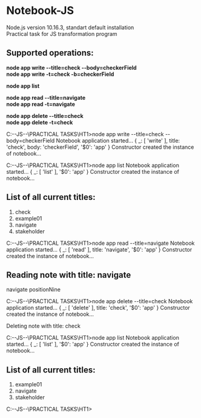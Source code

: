 # Notebook-JS
Node.js version 10.16.3, standart default installation <br>
Practical task for JS transformation program

<h2>Supported operations:</h2>

<b>node app write --title=check --body=checkerField</b> <br>
<b>node app write -t=check -b=checkerField</b> <br>
<p>
<b>node app list </b><br> 
<p>
<b>node app read --title=navigate</b> <br>
<b>node app read -t=navigate</b> <br>
<p>
<b>node app delete --title=check</b> <br>
<b>node app delete -t=check</b> <br>
<p>



C:\--JS--\PRACTICAL TASKS\HT1>node app write --title=check --body=checkerField
Notebook application started...
{ _: [ 'write' ],
  title: 'check',
  body: 'checkerField',
  '$0': 'app' }
Constructor created the instance of notebook...

C:\--JS--\PRACTICAL TASKS\HT1>node app list
Notebook application started...
{ _: [ 'list' ], '$0': 'app' }
Constructor created the instance of notebook...

List of all current titles:
----------------------------
1. check
2. example01
3. navigate
4. stakeholder

C:\--JS--\PRACTICAL TASKS\HT1>node app read --title=navigate
Notebook application started...
{ _: [ 'read' ], title: 'navigate', '$0': 'app' }
Constructor created the instance of notebook...

Reading note with title: navigate
----------------------------
navigate
positionNine

C:\--JS--\PRACTICAL TASKS\HT1>node app delete --title=check
Notebook application started...
{ _: [ 'delete' ], title: 'check', '$0': 'app' }
Constructor created the instance of notebook...

Deleting note with title: check

C:\--JS--\PRACTICAL TASKS\HT1>node app list
Notebook application started...
{ _: [ 'list' ], '$0': 'app' }
Constructor created the instance of notebook...

List of all current titles:
----------------------------
1. example01
2. navigate
3. stakeholder

C:\--JS--\PRACTICAL TASKS\HT1>


